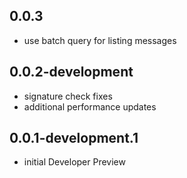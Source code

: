 ## 0.0.3
- use batch query for listing messages

## 0.0.2-development
- signature check fixes
- additional performance updates

## 0.0.1-development.1
- initial Developer Preview
